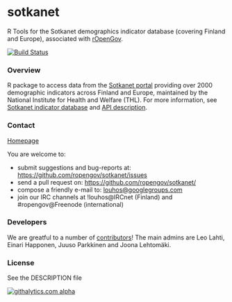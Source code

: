 sotkanet
========

R Tools for the Sotkanet demographics indicator database (covering
Finland and Europe), associated with
[rOpenGov](http://ropengov.github.com/sotkanet).

[![Build Status](https://api.travis-ci.org/rOpenGov/govdat.png)](https://travis-ci.org/rOpenGov/sotkanet)



### Overview

R package to access data from the [Sotkanet
portal](http://uusi.sotkanet.fi/portal/page/portal/etusivu/hakusivu)
providing over 2000 demographic indicators across Finland and Europe,
maintained by the National Institute for Health and Welfare (THL). For
more information, see [Sotkanet indicator
database](http://uusi.sotkanet.fi/portal/page/portal/etusivu/tietoa_palvelusta)
and [API
description](http://uusi.sotkanet.fi/portal/pls/portal/!PORTAL.wwpob_page.show?_docname=22001.PDF).


### Contact
  
  [Homepage](http://louhos.github.com/contact.html)

  You are welcome to:
  
  * submit suggestions and bug-reports at: https://github.com/ropengov/sotkanet/issues
  * send a pull request on: https://github.com/ropengov/sotkanet/
  * compose a friendly e-mail to: louhos@googlegroups.com
  * join our IRC channels at !louhos@IRCnet (Finland) and #ropengov@Freenode (international)

### Developers

  We are greatful to a number of
  [contributors](http://louhos.github.com/contact.html)! The main
  admins are Leo Lahti, Einari Happonen, Juuso Parkkinen and Joona Lehtomäki.


### License

  See the DESCRIPTION file

[![githalytics.com alpha](https://cruel-carlota.pagodabox.com/fdfcd0ee746a540299b8f7be2833b93f "githalytics.com")](http://githalytics.com/louhos/sorvi)

